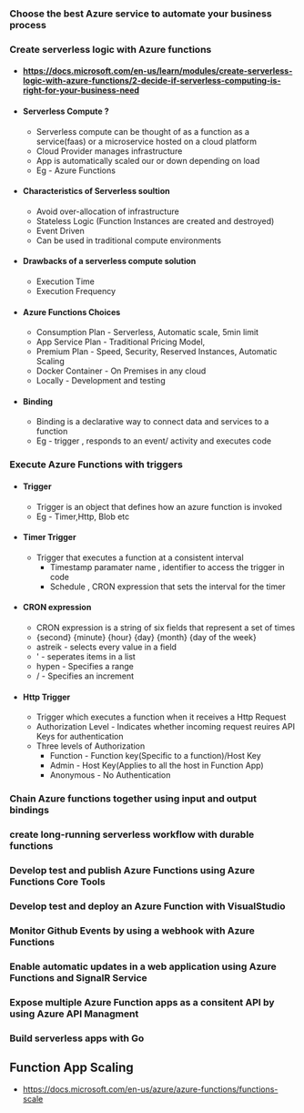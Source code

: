 ### Choose the best Azure service to automate your business process
### Create serverless logic with Azure functions
 * #### https://docs.microsoft.com/en-us/learn/modules/create-serverless-logic-with-azure-functions/2-decide-if-serverless-computing-is-right-for-your-business-need
 * #### Serverless Compute ?
      * Serverless compute can be thought of as a function as a service(faas) or a microservice hosted on a cloud platform
      * Cloud Provider manages infrastructure
      * App is automatically scaled our or down depending on load
      * Eg - Azure Functions 
  * #### Characteristics of Serverless soultion
      * Avoid over-allocation of infrastructure
      * Stateless Logic (Function Instances are created and destroyed)
      * Event Driven
      * Can be used in traditional compute environments
   * #### Drawbacks of a serverless compute solution
      * Execution Time
      * Execution Frequency
   * #### Azure Functions Choices
      * Consumption Plan - Serverless, Automatic scale, 5min limit
      * App Service Plan - Traditional Pricing Model,
      * Premium Plan - Speed, Security, Reserved Instances, Automatic Scaling
      * Docker Container - On Premises in any cloud
      * Locally - Development and testing
   * #### Binding
      * Binding is a declarative way to connect data and services to a function
      * Eg - trigger , responds to an event/ activity and executes code
 
### Execute Azure Functions with triggers
   * #### Trigger
     * Trigger is an object that defines how an azure function is invoked
     * Eg - Timer,Http, Blob etc
   * #### Timer Trigger
     * Trigger that executes a function at a consistent interval
          * Timestamp paramater name , identifier to access the trigger in code
          * Schedule , CRON expression that sets the interval for the timer
   * #### CRON expression
     * CRON expression is a string of six fields that represent a set of times
     * {second} {minute} {hour} {day} {month} {day of the week}
     * astreik - selects every value in a field
     * ' - seperates items in a list
     * hypen - Specifies a range
     * / - Specifies an increment
   * #### Http Trigger
     * Trigger which executes a function when it receives a Http Request
     * Authorization Level - Indicates whether incoming request reuires API Keys for authentication
     * Three levels of Authorization 
       * Function - Function key(Specific to a function)/Host Key
       * Admin - Host Key(Applies to all the host in Function App)
       * Anonymous - No Authentication
### Chain Azure functions together using input and output bindings
### create long-running serverless workflow with durable functions
### Develop test and publish Azure Functions using Azure Functions Core Tools
### Develop test and deploy an Azure Function with VisualStudio
### Monitor Github Events by using a webhook with Azure Functions
### Enable automatic updates in a web application using Azure Functions and SignalR Service
### Expose multiple Azure Function apps as a consitent API by using Azure API Managment
### Build serverless apps with Go

## Function App Scaling
  * https://docs.microsoft.com/en-us/azure/azure-functions/functions-scale
